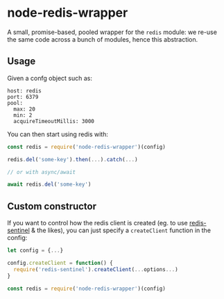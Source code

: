 # node-redis-wrapper

A small, promise-based, pooled wrapper for the `redis` module:
we re-use the same code across a bunch of modules, hence this
abstraction.

## Usage

Given a confg object such as:

```
host: redis
port: 6379
pool:
  max: 20
  min: 2
  acquireTimeoutMillis: 3000
```

You can then start using redis with:

``` js
const redis = require('node-redis-wrapper')(config)

redis.del('some-key').then(...).catch(...)

// or with async/await

await redis.del('some-key')
```

## Custom constructor

If you want to control how the redis client is created (eg. to use [redis-sentinel](https://www.npmjs.com/package/redis-sentinel) & the likes), you can just specify a `createClient` function in the config:

``` js
let config = {...}

config.createClient = function() {
  require('redis-sentinel').createClient(...options...)
}

const redis = require('node-redis-wrapper')(config)
```
